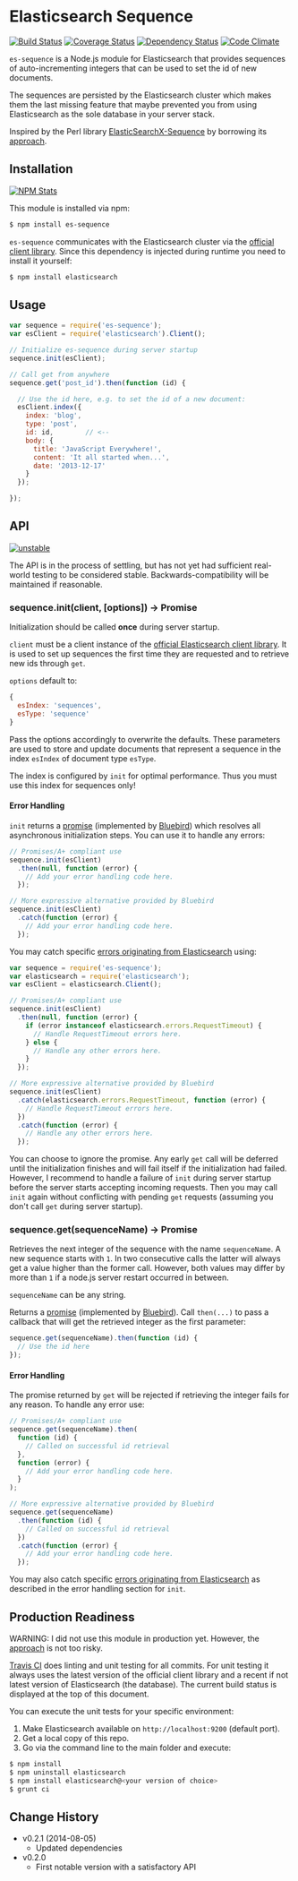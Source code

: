 # Elasticsearch Sequence

[![Build Status](https://travis-ci.org/analog-nico/es-sequence.svg?branch=master)](https://travis-ci.org/analog-nico/es-sequence) [![Coverage Status](https://coveralls.io/repos/analog-nico/es-sequence/badge.png?branch=master)](https://coveralls.io/r/analog-nico/es-sequence?branch=master) [![Dependency Status](https://david-dm.org/analog-nico/es-sequence.svg)](https://david-dm.org/analog-nico/es-sequence) [![Code Climate](https://codeclimate.com/github/analog-nico/es-sequence.png)](https://codeclimate.com/github/analog-nico/es-sequence)

`es-sequence` is a Node.js module for Elasticsearch that provides sequences of auto-incrementing integers that can be used to set the id of new documents.

The sequences are persisted by the Elasticsearch cluster which makes them the last missing feature that maybe prevented you from using Elasticsearch as the sole database in your server stack.

Inspired by the Perl library [ElasticSearchX-Sequence](https://github.com/clintongormley/ElasticSearchX-Sequence) by borrowing its [approach](http://blogs.perl.org/users/clinton_gormley/2011/10/elasticsearchsequence---a-blazing-fast-ticket-server.html).

## Installation

[![NPM Stats](https://nodei.co/npm/es-sequence.png?downloads=true)](https://npmjs.org/package/es-sequence)

This module is installed via npm:

``` bash
$ npm install es-sequence
```

`es-sequence` communicates with the Elasticsearch cluster via the [official client library](https://github.com/elasticsearch/elasticsearch-js). Since this dependency is injected during runtime you need to install it yourself:

``` bash
$ npm install elasticsearch
```

## Usage

``` js
var sequence = require('es-sequence');
var esClient = require('elasticsearch').Client();

// Initialize es-sequence during server startup
sequence.init(esClient);

// Call get from anywhere
sequence.get('post_id').then(function (id) {

  // Use the id here, e.g. to set the id of a new document:
  esClient.index({
    index: 'blog',
    type: 'post',
    id: id,        // <--
    body: {
      title: 'JavaScript Everywhere!',
      content: 'It all started when...',
      date: '2013-12-17'
    }
  });

});
```

## API

[![unstable](http://badges.github.io/stability-badges/dist/unstable.svg)](http://github.com/badges/stability-badges)

The API is in the process of settling, but has not yet had sufficient real-world testing to be considered stable. Backwards-compatibility will be maintained if reasonable.

### sequence.init(client, [options]) -> Promise

Initialization should be called **once** during server startup.

`client` must be a client instance of the [official Elasticsearch client library](https://github.com/elasticsearch/elasticsearch-js). It is used to set up sequences the first time they are requested and to retrieve new ids through `get`.

`options` default to:
``` js
{
  esIndex: 'sequences',
  esType: 'sequence'
}
```

Pass the options accordingly to overwrite the defaults. These parameters are used to store and update documents that represent a sequence in the index `esIndex` of document type `esType`.

The index is configured by `init` for optimal performance. Thus you must use this index for sequences only!

#### Error Handling

`init` returns a [promise](http://promisesaplus.com) (implemented by [Bluebird](https://github.com/petkaantonov/bluebird)) which resolves all asynchronous initialization steps. You can use it to handle any errors:
``` js
// Promises/A+ compliant use
sequence.init(esClient)
  .then(null, function (error) {
    // Add your error handling code here.
  });

// More expressive alternative provided by Bluebird
sequence.init(esClient)
  .catch(function (error) {
    // Add your error handling code here.
  });
```

You may catch specific [errors originating from Elasticsearch](http://www.elasticsearch.org/guide/en/elasticsearch/client/javascript-api/current/errors.html) using:
``` js
var sequence = require('es-sequence');
var elasticsearch = require('elasticsearch');
var esClient = elasticsearch.Client();

// Promises/A+ compliant use
sequence.init(esClient)
  .then(null, function (error) {
    if (error instanceof elasticsearch.errors.RequestTimeout) {
      // Handle RequestTimeout errors here.
    } else {
      // Handle any other errors here.
    }
  });

// More expressive alternative provided by Bluebird
sequence.init(esClient)
  .catch(elasticsearch.errors.RequestTimeout, function (error) {
    // Handle RequestTimeout errors here.
  })
  .catch(function (error) {
    // Handle any other errors here.
  });
```

You can choose to ignore the promise. Any early `get` call will be deferred until the initialization finishes and will fail itself if the initialization had failed. However, I recommend to handle a failure of `init` during server startup before the server starts accepting incoming requests. Then you may call `init` again without conflicting with pending `get` requests (assuming you don't call `get` during server startup).

### sequence.get(sequenceName) -> Promise

Retrieves the next integer of the sequence with the name `sequenceName`. A new sequence starts with `1`. In two consecutive calls the latter will always get a value higher than the former call. However, both values may differ by more than `1` if a node.js server restart occurred in between.

`sequenceName` can be any string.

Returns a [promise](http://promisesaplus.com) (implemented by [Bluebird](https://github.com/petkaantonov/bluebird)). Call `then(...)` to pass a callback that will get the retrieved integer as the first parameter:
``` js
sequence.get(sequenceName).then(function (id) {
  // Use the id here
});
```

#### Error Handling

The promise returned by `get` will be rejected if retrieving the integer fails for any reason. To handle any error use:
```js
// Promises/A+ compliant use
sequence.get(sequenceName).then(
  function (id) {
    // Called on successful id retrieval
  },
  function (error) {
    // Add your error handling code here.
  }
);

// More expressive alternative provided by Bluebird
sequence.get(sequenceName)
  .then(function (id) {
    // Called on successful id retrieval
  })
  .catch(function (error) {
    // Add your error handling code here.
  });
```

You may also catch specific [errors originating from Elasticsearch](http://www.elasticsearch.org/guide/en/elasticsearch/client/javascript-api/current/errors.html) as described in the error handling section for `init`.

## Production Readiness

WARNING: I did not use this module in production yet. However, the [approach](http://blogs.perl.org/users/clinton_gormley/2011/10/elasticsearchsequence---a-blazing-fast-ticket-server.html) is not too risky.

[Travis CI](https://travis-ci.org/analog-nico/es-sequence) does linting and unit testing for all commits. For unit testing it always uses the latest version of the official client library and a recent if not latest version of Elasticsearch (the database). The current build status is displayed at the top of this document.

You can execute the unit tests for your specific environment:
  1. Make Elasticsearch available on `http://localhost:9200` (default port).
  2. Get a local copy of this repo.
  3. Go via the command line to the main folder and execute:

``` bash
$ npm install
$ npm uninstall elasticsearch
$ npm install elasticsearch@<your version of choice>
$ grunt ci
```

## Change History

- v0.2.1 (2014-08-05)
	- Updated dependencies
- v0.2.0
	- First notable version with a satisfactory API

